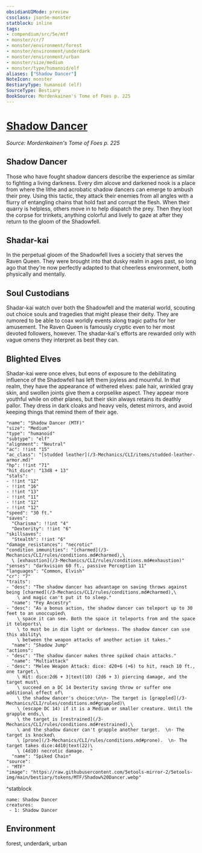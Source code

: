 ```yaml
---
obsidianUIMode: preview
cssclass: json5e-monster
statblock: inline
tags:
- compendium/src/5e/mtf
- monster/cr/7
- monster/environment/forest
- monster/environment/underdark
- monster/environment/urban
- monster/size/medium
- monster/type/humanoid/elf
aliases: ["Shadow Dancer"]
NoteIcon: monster
BestiaryType: humanoid (elf)
SourceType: Bestiary
BookSource: Mordenkainen's Tome of Foes p. 225
---
```

# [Shadow Dancer](3-Mechanics\CLI\bestiary\humanoid/shadow-dancer-mtf.md)
*Source: Mordenkainen's Tome of Foes p. 225*  

## Shadow Dancer

Those who have fought shadow dancers describe the experience as similar to fighting a living darkness. Every dim alcove and darkened nook is a place from where the lithe and acrobatic shadow dancers can emerge to ambush their prey. Using this tactic, they attack their enemies from all angles with a flurry of entangling chains that hold fast and corrupt the flesh. When their quarry is helpless, others move in to help dispatch the prey. Then they loot the corpse for trinkets, anything colorful and lively to gaze at after they return to the gloom of the Shadowfell.

## Shadar-kai

In the perpetual gloom of the Shadowfell lives a society that serves the Raven Queen. They were brought into that dusky realm in ages past, so long ago that they're now perfectly adapted to that cheerless environment, both physically and mentally.

## Soul Custodians

Shadar-kai watch over both the Shadowfell and the material world, scouting out choice souls and tragedies that might please their deity. They are rumored to be able to coax worldly events along tragic paths for her amusement. The Raven Queen is famously cryptic even to her most devoted followers, however. The shadar-kai's efforts are rewarded only with vague omens they interpret as best they can.

## Blighted Elves

Shadar-kai were once elves, but eons of exposure to the debilitating influence of the Shadowfell has left them joyless and mournful. In that realm, they have the appearance of withered elves: pale hair, wrinkled gray skin, and swollen joints give them a corpselike aspect. They appear more youthful while on other planes, but their skin always retains its deathly pallor. They dress in dark cloaks and heavy veils, detest mirrors, and avoid keeping things that remind them of their age.

```statblock
"name": "Shadow Dancer (MTF)"
"size": "Medium"
"type": "humanoid"
"subtype": "elf"
"alignment": "Neutral"
"ac": !!int "15"
"ac_class": "[studded leather](/3-Mechanics/CLI/items/studded-leather-armor.md)"
"hp": !!int "71"
"hit_dice": "13d8 + 13"
"stats":
- !!int "12"
- !!int "16"
- !!int "13"
- !!int "11"
- !!int "12"
- !!int "12"
"speed": "30 ft."
"saves":
  "Charisma": !!int "4"
  "Dexterity": !!int "6"
"skillsaves":
  "Stealth": !!int "6"
"damage_resistances": "necrotic"
"condition_immunities": "[charmed](/3-Mechanics/CLI/rules/conditions.md#charmed),\
  \ [exhaustion](/3-Mechanics/CLI/rules/conditions.md#exhaustion)"
"senses": "darkvision 60 ft., passive Perception 11"
"languages": "Common, Elvish"
"cr": "7"
"traits":
- "desc": "The shadow dancer has advantage on saving throws against being [charmed](/3-Mechanics/CLI/rules/conditions.md#charmed),\
    \ and magic can't put it to sleep."
  "name": "Fey Ancestry"
- "desc": "As a bonus action, the shadow dancer can teleport up to 30 feet to an unoccupied\
    \ space it can see. Both the space it teleports from and the space it teleports\
    \ to must be in dim light or darkness. The shadow dancer can use this ability\
    \ between the weapon attacks of another action it takes."
  "name": "Shadow Jump"
"actions":
- "desc": "The shadow dancer makes three spiked chain attacks."
  "name": "Multiattack"
- "desc": "Melee Weapon Attack: dice: d20+6 (+6) to hit, reach 10 ft., one target.\
    \ Hit: dice:2d6 + 3|text(10) (2d6 + 3) piercing damage, and the target must\
    \ succeed on a DC 14 Dexterity saving throw or suffer one additional effect of\
    \ the shadow dancer's choice:\n\n- The target is [grappled](/3-Mechanics/CLI/rules/conditions.md#grappled)\
    \ (escape DC 14) if it is a Medium or smaller creature. Until the grapple ends,\
    \ the target is [restrained](/3-Mechanics/CLI/rules/conditions.md#restrained),\
    \ and the shadow dancer can't grapple another target.  \n- The target is knocked\
    \ [prone](/3-Mechanics/CLI/rules/conditions.md#prone).  \n- The target takes dice:4d10|text(22)\
    \ (4d10) necrotic damage.  "
  "name": "Spiked Chain"
"source":
- "MTF"
"image": "https://raw.githubusercontent.com/5etools-mirror-2/5etools-img/main/bestiary/tokens/MTF/Shadow%20Dancer.webp"
```
^statblock

```encounter-table
name: Shadow Dancer
creatures:
 - 1: Shadow Dancer
```

## Environment

forest, underdark, urban